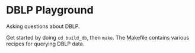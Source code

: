 # DBLP Playground
Asking questions about DBLP.

Get started by doing `cd build_db`, then `make`. The Makefile contains various recipes for querying DBLP data.
